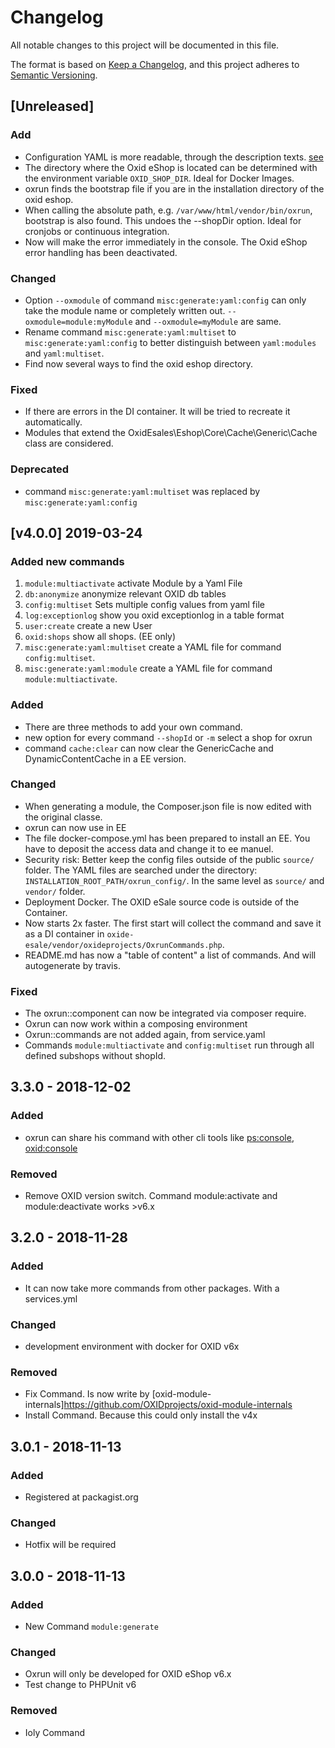 # Changelog
All notable changes to this project will be documented in this file.

The format is based on [Keep a Changelog](https://keepachangelog.com/en/1.0.0/),
and this project adheres to [Semantic Versioning](https://semver.org/spec/v2.0.0.html).

## [Unreleased]

### Add
- Configuration YAML is more readable, through the description texts. [see](https://github.com/OXIDprojects/oxrun/blob/master/tests/Oxrun/Helper/testData/translated_config.yml#L9)
- The directory where the Oxid eShop is located can be determined with the environment variable `OXID_SHOP_DIR`. Ideal for Docker Images.
- oxrun finds the bootstrap file if you are in the installation directory of the oxid eshop.
- When calling the absolute path, e.g. `/var/www/html/vendor/bin/oxrun`, bootstrap is also found. This undoes the --shopDir option. Ideal for cronjobs or continuous integration.
- Now will make the error immediately in the console. The Oxid eShop error handling has been deactivated.

### Changed

- Option `--oxmodule` of command `misc:generate:yaml:config` can only take the module name or completely written out.
  `--oxmodule=module:myModule` and `--oxmodule=myModule` are same.
- Rename command `misc:generate:yaml:multiset` to `misc:generate:yaml:config` to better distinguish 
  between `yaml:modules` and `yaml:multiset`.
- Find now several ways to find the oxid eshop directory.

### Fixed

- If there are errors in the DI container. It will be tried to recreate it automatically.
- Modules that extend the OxidEsales\Eshop\Core\Cache\Generic\Cache class are considered.
  
### Deprecated
  
- command `misc:generate:yaml:multiset` was replaced by `misc:generate:yaml:config`

## [v4.0.0] 2019-03-24

### Added new commands

1. `module:multiactivate` activate Module by a Yaml File
2. `db:anonymize` anonymize relevant OXID db tables
3. `config:multiset` Sets multiple config values from yaml file
4. `log:exceptionlog` show you oxid exceptionlog in a table format
5. `user:create` create a new User
6. `oxid:shops` show all shops. (EE only)
7. `misc:generate:yaml:multiset` create a YAML file for command `config:multiset`.
8. `misc:generate:yaml:module` create a YAML file for command `module:multiactivate`.

### Added

- There are three methods to add your own command. 
- new option for every command `--shopId` or `-m` select a shop for oxrun
- command `cache:clear` can now clear the GenericCache and DynamicContentCache in a EE version.

### Changed

- When generating a module, the Composer.json file is now edited with the original classe.
- oxrun can now use in EE
- The file docker-compose.yml has been prepared to install an EE. You have to deposit the access data and change it to ee manuel.
- Security risk: Better keep the config files outside of the public `source/` folder. 
  The YAML files are searched under the directory: `INSTALLATION_ROOT_PATH/oxrun_config/`. In the same level as `source/` and `vendor/` folder.
- Deployment Docker. The OXID eSale source code is outside of the Container.
- Now starts 2x faster. The first start will collect the command and save it as a DI container in `oxide-esale/vendor/oxideprojects/OxrunCommands.php`. 
- README.md has now a "table of content" a list of commands. And will autogenerate by travis.

### Fixed

- The oxrun::component can now be integrated via composer require.
- Oxrun can now work within a composing environment
- Oxrun::commands are not added again, from service.yaml
- Commands `module:multiactivate` and `config:multiset` run through all defined subshops without shopId.

## 3.3.0 - 2018-12-02

### Added

- oxrun can share his command with other cli tools like [ps:console](https://github.com/OXIDprojects/oxid-console), [oxid:console](https://github.com/OXID-eSales/oxideshop_ce/tree/b-6.x-introduce_console-OXDEV-1580) 

### Removed

- Remove OXID version switch. Command module:activate and module:deactivate works >v6.x

## 3.2.0 - 2018-11-28

### Added

- It can now take more commands from other packages. With a services.yml

### Changed

- development environment with docker for OXID v6x

### Removed

- Fix Command. Is now write by [oxid-module-internals]https://github.com/OXIDprojects/oxid-module-internals
- Install Command. Because this could only install the v4x


## 3.0.1 - 2018-11-13

### Added

- Registered at packagist.org

### Changed

- Hotfix will be required


## 3.0.0 - 2018-11-13

### Added

- New Command `module:generate`

### Changed

- Oxrun will only be developed for OXID eShop v6.x
- Test change to PHPUnit v6

### Removed

- Ioly Command

